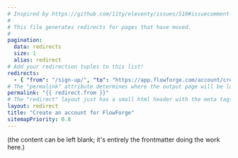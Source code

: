 ```yaml
---
# Inspired by https://github.com/11ty/eleventy/issues/510#issuecomment-824104799
#
# This file generates redirects for pages that have moved.
#
pagination:
  data: redirects
  size: 1
  alias: redirect
# Add your redirection tuples to this list!
redirects:
  - { "from": "/sign-up/", "to": "https://app.flowforge.com/account/create"}
# The "permalink" attribute determines where the output page will be located.
permalink: "{{ redirect.from }}"
# The "redirect" layout just has a small html header with the meta tags that do redirection.
layout: redirect
title: "Create an account for FlowForge"
sitemapPriority: 0.8
---
```

(the content can be left blank; it's entirely the frontmatter doing the work here.)

